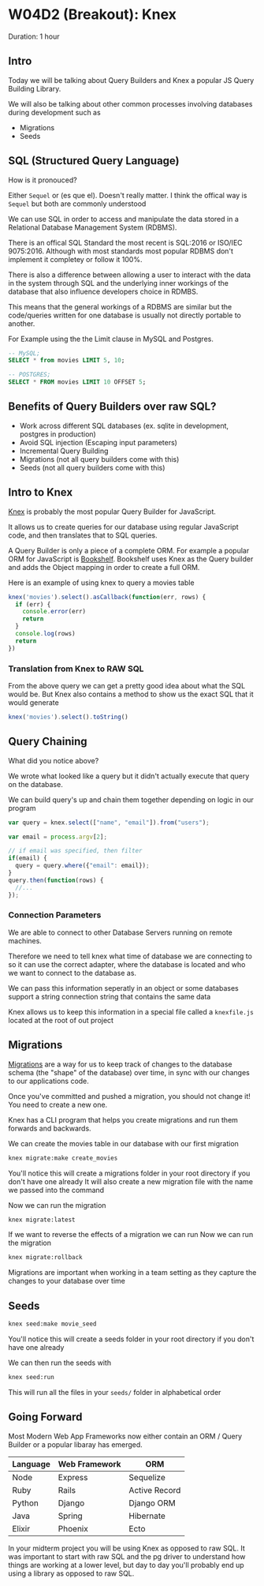 # W04D2 (Breakout): Knex

Duration: 1 hour

## Intro

Today we will be talking about Query Builders and Knex a popular JS Query Building Library.

We will also be talking about other common processes involving databases during development such as
* Migrations
* Seeds

## SQL (Structured Query Language)

How is it pronouced?

Either `Sequel` or (es que el). Doesn't really matter. I think the offical way is `Sequel` but both are commonly understood

We can use SQL in order to access and manipulate the data stored in a Relational Database Management System (RDBMS).

There is an offical SQL Standard the most recent is SQL:2016 or ISO/IEC 9075:2016. Although with most standards most popular RDBMS don't implement it completey or follow it 100%.

There is also a difference between allowing a user to interact with the data in the system through SQL and the underlying inner workings of the database that also influence developers choice in RDMBS.

This means that the general workings of a RDBMS are similar but the code/queries written for one database is usually not directly portable to another.

For Example using the the Limit clause in MySQL and Postgres.

```sql
-- MySQL;
SELECT * from movies LIMIT 5, 10;

-- POSTGRES;
SELECT * FROM movies LIMIT 10 OFFSET 5;
```

## Benefits of Query Builders over raw SQL?

* Work across different SQL databases (ex. sqlite in development, postgres in production)
* Avoid SQL injection (Escaping input parameters)
* Incremental Query Building
* Migrations (not all query builders come with this)
* Seeds (not all query builders come with this)

## Intro to Knex

[Knex](http://knexjs.org/) is probably the most popular Query Builder for JavaScript.

It allows us to create queries for our database using regular JavaScript code, and then translates that to SQL queries.

A Query Builder is only a piece of a complete ORM. For example a popular ORM for JavaScript is [Bookshelf](http://bookshelfjs.org/). Bookshelf uses Knex as the Query builder and adds the Object mapping in order to create a full ORM.

Here is an example of using knex to query a movies table
```javascript
knex('movies').select().asCallback(function(err, rows) {
  if (err) {
    console.error(err)
    return
  }
  console.log(rows)
  return
})
```

### Translation from Knex to RAW SQL

From the above query we can get a pretty good idea about what the SQL would be.
But Knex also contains a method to show us the exact SQL that it would generate

```javascript
knex('movies').select().toString()
```

## Query Chaining
What did you notice above?

We wrote what looked like a query but it didn't actually execute that query on the database.

We can build query's up and chain them together depending on logic in our program

```javascript
var query = knex.select(["name", "email"]).from("users");

var email = process.argv[2];

// if email was specified, then filter
if(email) {
  query = query.where({"email": email});
}
query.then(function(rows) {
  //...
});
```

### Connection Parameters

We are able to connect to other Database Servers running on remote machines.

Therefore we need to tell knex what time of database we are connecting to so it can use the correct adapter, where the database is located and who we want to connect to the database as.

We can pass this information seperatly in an object or some databases support a string connection string that contains the same data

Knex allows us to keep this information in a special file called a `knexfile.js` located at the root of out project

## Migrations

[Migrations](https://en.wikipedia.org/wiki/Schema_migration) are a way for us to keep track of changes to the database schema (the "shape" of the database) over time, in sync with our changes to our applications code.

Once you've committed and pushed a migration, you should not change it! You need to create a new one.

Knex has a CLI program that helps you create migrations and run them forwards and backwards.

We can create the movies table in our database with our first migration

```bash
knex migrate:make create_movies
```

You'll notice this will create a migrations folder in your root directory if you don't have one already
It will also create a new migration file with the name we passed into the command

Now we can run the migration
```bash
knex migrate:latest
```

If we want to reverse the effects of a migration we can run
Now we can run the migration
```bash
knex migrate:rollback
```

Migrations are important when working in a team setting as they capture the changes to your database over time


## Seeds

```bash
knex seed:make movie_seed
```
You'll notice this will create a seeds folder in your root directory if you don't have one already

We can then run the seeds with
```bash
knex seed:run
```

This will run all the files in your `seeds/` folder in alphabetical order

## Going Forward

Most Modern Web App Frameworks now either contain an ORM / Query Builder or a popular libaray has emerged.

| Language| Web Framework | ORM |
|---------|---------------|-----|
| Node    | Express       | Sequelize |
| Ruby    | Rails         | Active Record |
| Python  | Django        | Django ORM |
| Java    | Spring        | Hibernate |
| Elixir  | Phoenix       | Ecto  |

In your midterm project you will be using Knex as opposed to raw SQL. It was important to start with raw SQL and the pg driver to understand how things are working at a lower level, but day to day you'll probably end up using a library as opposed to raw SQL.
